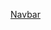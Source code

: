
[Navbar](https://docs.google.com/document/d/14cHp6EIXTod8xbklkw_bBkKT_LCf2FQR/edit#heading=h.uyvpb01h4wt1)